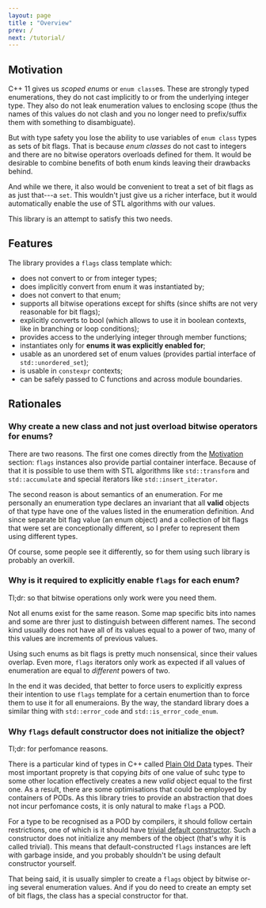 ```yaml
---
layout: page
title : "Overview"
prev: /
next: /tutorial/
---
```


<section>

## Motivation


C++ 11 gives us *scoped enums* or `enum class`es. These are strongly typed
enumerations, they do not cast implicitly to or from the underlying integer
type. They also do not leak enumeration values to enclosing scope (thus the
names of this values do not clash and you no longer need to prefix/suffix them
with something to disambiguate).

But with type safety you lose the ability to use variables of `enum class` types
as sets of bit flags. That is because *enum classes* do not cast to integers and
there are no bitwise operators overloads defined for them. It would be desirable
to combine benefits of both enum kinds leaving their drawbacks behind.

And while we there, it also would  be convenient to treat a set of bit flags as
as just that---a `set`. This wouldn't just give us a richer interface, but it
would automatically enable the use of STL algorithms with our values.

This library is an attempt to satisfy this two needs.

</section>


<section>

## Features

The library provides a `flags` class template which:


* does not convert to or from integer types;
* does implicitly convert from enum it was instantiated by;
* does not convert to that enum;
* supports all bitwise operations except for shifts (since shifts are not very
  reasonable for bit flags);
* explicitly converts to bool (which allows to use it in boolean contexts, like
  in branching or loop conditions);
* provides access to the underlying integer through member functions;
* instantiates only for **enums it was explicitly enabled for**;
* usable as an unordered set of enum values (provides partial interface of
  `std::unordered_set`);
* is usable in `constexpr` contexts;
* can be safely passed to C functions and across module boundaries.

</section>

<section>

## Rationales

### Why create a new class and not just overload bitwise operators for enums?

There are two reasons. The first one comes directly from the
[Motivation](#motivation) section: `flags` instances also provide partial
container interface. Because of that it is possible to use them with STL
algorithms like `std::transform` and `std::accumulate` and special iterators
like `std::insert_iterator`.

The second reason is about semantics of an enumeration. For me personally an
enumeration type declares an invariant that all **valid** objects of that type
have one of the values listed in the enumeration definition. And since separate
bit flag value (an enum object) and a collection of bit flags that were set are
conceptionally different, so I prefer to represent them using different types.

Of course, some people see it differently, so for them using such library
is probably an overkill.


### Why is it required to explicitly enable `flags` for each enum?

Tl;dr: so that bitwise operations only work were you need them.

Not all enums exist for the same reason. Some map specific bits into names and
some are threr just to distinguish between different names. The second kind
usually does not have all of its values equal to a power of two, many of
this values are increments of previous values.

Using such enums as bit flags is pretty much nonsensical, since their values
overlap. Even more, `flags` iterators only work as expected if all values
of enumeration are equal to *different* powers of two.

In the end it was decided, that better to force users to explicitly express
their intention to use `flags` template for a certain enumertion than to force
them to use it for all enumeraions. By the way, the standard library does a
similar thing with `std::error_code` and `std::is_error_code_enum`.


### Why `flags` default constructor does not initialize the object?

Tl;dr: for perfomance reasons.

There is a particular kind of types in C++ called [Plain Old Data][POD] types.
Their most important proprety is that copying *bits* of one value of suhc type
to some other location effectively creates a new *valid* object equal to the
first one. As a result, there are some optimisations that could be employed by
containers of PODs. As this library tries to provide an abstraction that does
not incur perfomance costs, it is only natural to make `flags` a POD.

For a type to be recognised as a POD by compilers, it should follow certain
restrictions, one of which is it should have
[trivial default constructor][TrivialConstr]. Such a constructor does not
initialize any members of the object (that's why it is called trivial). This
means that default-constructed `flags` instances are left with garbage inside,
and you probably shouldn't be using default constructor yourself.

That being said, it is usually simpler to create a `flags` object by bitwise
or-ing several enumeration values. And if you do need to create an empty set
of bit flags, the class has a special constructor for that.

[POD]:           http://en.cppreference.com/w/cpp/concept/PODType
[TrivialConstr]: http://en.cppreference.com/w/cpp/language/default_constructor#Trivial_default_constructor

</section>